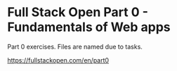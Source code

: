 # Full Stack Open Part 0 - Fundamentals of Web apps
Part 0 exercises. Files are named due to tasks.  

https://fullstackopen.com/en/part0
